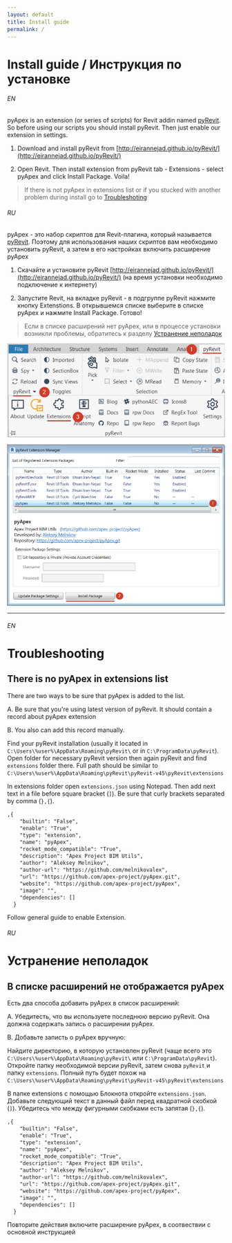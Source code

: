 ```yaml
---
layout: default
title: Install guide
permalink: /
---
```

# Install guide / Инструкция по установке

###### EN

pyApex is an extension (or series of scripts) for Revit addin named [pyRevit](http://eirannejad.github.io/pyRevit/). So before using our scripts you should install pyRevit. Then just enable our extension in settings.

1. Download and install pyRevit from [http://eirannejad.github.io/pyRevit/](http://eirannejad.github.io/pyRevit/)

2. Open Revit. Then install extension from pyRevit tab - Extensions - select pyApex and click Install Package. Voila!

> If there is not pyApex in extensions list or if you stucked with another problem during install go to [Troubleshoting](#troubleshooting)

###### RU

pyApex - это набор скриптов для Revit-плагина, который называется [pyRevit](http://eirannejad.github.io/pyRevit/). Поэтому для использования наших скриптов вам необходимо установить pyRevit, а затем в его настройках включить расширение pyApex

1. Скачайте и установите pyRevit [http://eirannejad.github.io/pyRevit/](http://eirannejad.github.io/pyRevit/) (на время установки необходимо подключение к интернету)

2. Запустите Revit, на вкладке pyRevit - в подгруппе pyRevit нажмите кнопку Extenstions. В открывшемся списке выберите в списке pyApex и нажмите Install Package. Готово!

> Если в списке расширений нет pyApex, или в процессе установки возникли проблемы, обратитесь к разделу [Устранение неполадок](#%D0%A3%D1%81%D1%82%D1%80%D0%B0%D0%BD%D0%B5%D0%BD%D0%B8%D0%B5-%D0%BD%D0%B5%D0%BF%D0%BE%D0%BB%D0%B0%D0%B4%D0%BE%D0%BA)


![Extensions button](https://raw.githubusercontent.com/apex-project/pyApex/gh-pages/assets/img/pyrevit_extensions_button.png)

![Extensions window](https://raw.githubusercontent.com/apex-project/pyApex/gh-pages/assets/img/pyrevit_extensions_window.png)

--- 

###### EN

# Troubleshooting

## There is no pyApex in extensions list

There are two ways to be sure that pyApex is added to the list.

A. Be sure that you're using latest version of pyRevit. It should contain a record about pyApex extension

B. You also can add this record manually.

Find your pyRevit installation (usually it located in `C:\Users\%user%\AppData\Roaming\pyRevit\` or in `C:\ProgramData\pyRevit`). Open folder for necessary pyRevit version then again pyRevit and find `extensions` folder there. Full path should be similar to `C:\Users\%user%\AppData\Roaming\pyRevit\pyRevit-v45\pyRevit\extensions`

In extensions folder open `extensions.json` using Notepad. Then add next text in a file before square bracket (`]`). Be sure that curly brackets separated by comma (`},{`).

```
,{
    "builtin": "False",
    "enable": "True",
    "type": "extension",
    "name": "pyApex",
    "rocket_mode_compatible": "True",
    "description": "Apex Project BIM Utils",
    "author": "Aleksey Melnikov",
    "author-url": "https://github.com/melnikovalex",
    "url": "https://github.com/apex-project/pyApex.git",
    "website": "https://github.com/apex-project/pyApex",
    "image": "",
    "dependencies": []
  }
```

Follow general guide to enable Extension.

###### RU

# Устранение неполадок

## В списке расширений не отображается pyApex

Есть два способа добавить pyApex в список расширений:

A. Убедитесть, что вы используете последнюю версию pyRevit. Она должна содержать запись о расширении pyApex.

B. Добавьте записть о pyApex вручную:

Найдите директорию, в которую установлен pyRevit (чаще всего это `C:\Users\%user%\AppData\Roaming\pyRevit\` или `C:\ProgramData\pyRevit`). Откройте папку необходимой версии pyRevit, затем снова `pyRevit` и папку `extensions`. Полный путь будет похож на `C:\Users\%user%\AppData\Roaming\pyRevit\pyRevit-v45\pyRevit\extensions`

В папке extensions с помощью Блокнота откройте `extensions.json`. Добавьте следующий текст в данный файл перед квадратной скобкой (`]`). Убедитесь что между фигурными скобками есть запятая (`},{`).

```
,{
    "builtin": "False",
    "enable": "True",
    "type": "extension",
    "name": "pyApex",
    "rocket_mode_compatible": "True",
    "description": "Apex Project BIM Utils",
    "author": "Aleksey Melnikov",
    "author-url": "https://github.com/melnikovalex",
    "url": "https://github.com/apex-project/pyApex.git",
    "website": "https://github.com/apex-project/pyApex",
    "image": "",
    "dependencies": []
  }
```

Повторите действия включите расширение pyApex, в соотвествии с основной инструкцией
